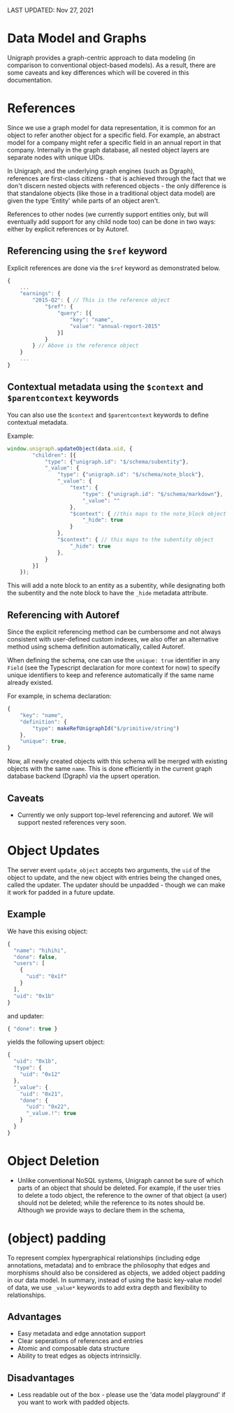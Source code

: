 LAST UPDATED: Nov 27, 2021

# Data Model and Graphs

Unigraph provides a graph-centric approach to data modeling (in comparison to conventional object-based models). As a result, there are some caveats and key differences which will be covered in this documentation.

# References

Since we use a graph model for data representation, it is common for an object to refer another object for a specific field. For example, an abstract model for a company might refer a specific field in an annual report in that company. Internally in the graph database, all nested object layers are separate nodes with unique UIDs.

In Unigraph, and the underlying graph engines (such as Dgraph), references are first-class citizens - that is achieved through the fact that we don't discern nested objects with referenced objects - the only difference is that standalone objects (like those in a traditional object data model) are given the type 'Entity' while parts of an object aren't.

References to other nodes (we currently support entities only, but will eventually add support for any child node too) can be done in two ways: either by explicit references or by Autoref.

## Referencing using the `$ref` keyword

Explicit references are done via the `$ref` keyword as demonstrated below.

```typescript
{
    ...
    "earnings": {
        "2015-Q2": { // This is the reference object
            "$ref": {
                "query": [{
                    "key": "name",
                    "value": "annual-report-2015"
                }]
            }
        } // Above is the reference object
    }
    ...
}
```

## Contextual metadata using the `$context` and `$parentcontext` keywords

You can also use the `$context` and `$parentcontext` keywords to define contextual metadata.

Example: 

```typescript
window.unigraph.updateObject(data.uid, {
        "children": [{
            "type": {"unigraph.id": "$/schema/subentity"},
            "_value": {
                "type": {"unigraph.id": "$/schema/note_block"},
                "_value": {
                    "text": {
                        "type": {"unigraph.id": "$/schema/markdown"},
                        "_value": ""
                    },
                    "$context": { //this maps to the note_block object
                        "_hide": true
                    }
                },
                "$context": { // this maps to the subentity object
                    "_hide": true
                },
            }
        }]
    });
```

This will add a note block to an entity as a subentity, while designating both the subentity and the note block to have the `_hide` metadata attribute.


## Referencing with Autoref

Since the explicit referencing method can be cumbersome and not always consistent with user-defined custom indexes, we also offer an alternative method using schema definition automatically, called Autoref.

When defining the schema, one can use the `unique: true` identifier in any `Field` (see the Typescript declaration for more context for now) to specify unique identifiers to keep and reference automatically if the same name already existed.

For example, in schema declaration:

```typescript
{
    "key": "name",
    "definition": {
        "type": makeRefUnigraphId("$/primitive/string")
    },
    "unique": true,
}
```

Now, all newly created objects with this schema will be merged with existing objects with the same `name`. This is done efficiently in the current graph database backend (Dgraph) via the upsert operation.

## Caveats
- Currently we only support top-level referencing and autoref. We will support nested references very soon.

# Object Updates

The server event `update_object` accepts two arguments, the `uid` of the object to update, and the new object with entries being the changed ones, called the updater. The updater should be unpadded - though we can make it work for padded in a future update.

## Example

We have this exising object:
```typescript
{
  "name": "hihihi",
  "done": false,
  "users": [
    {
      "uid": "0x1f"
    }
  ],
  "uid": "0x1b"
}
```

and updater:
```typescript
{ "done": true }
```

yields the following upsert object:
```typescript
{
  "uid": "0x1b",
  "type": {
    "uid": "0x12"
  },
  "_value": {
    "uid": "0x21",
    "done": {
      "uid": "0x22",
      "_value.!": true
    }
  }
}
```

# Object Deletion

* Unlike conventional NoSQL systems, Unigraph cannot be sure of which parts of an object that should be deleted. For example, if the user tries to delete a todo object, the reference to the owner of that object (a user) should not be deleted; while the reference to its notes should be. Although we provide ways to declare them in the schema, 

# (object) padding

To represent complex hypergraphical relationships (including edge annotations, metadata) and to embrace the philosophy that edges and morphisms should also be considered as objects, we added object padding in our data model. In summary, instead of using the basic key-value model of data, we use `_value*` keywords to add extra depth and flexibility to relationships.

## Advantages

- Easy metadata and edge annotation support
- Clear seperations of references and entries
- Atomic and composable data structure
- Ability to treat edges as objects intrinsiclly.

## Disadvantages

- Less readable out of the box - please use the 'data model playground' if you want to work with padded objects.